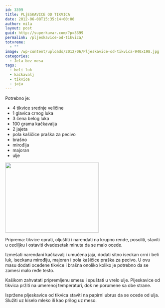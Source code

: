 ```yaml
---
id: 3399
title: PLjESKAVICE OD TIKVICA
date: 2012-06-08T15:35:14+00:00
author: mila
layout: post
guid: http://superkuvar.com/?p=3399
permalink: /pljeskavice-od-tikvica/
totvreme:
  - ""
image: /wp-content/uploads/2012/06/Pljeskavice-od-tikvica-940x198.jpg
categories:
  - Jela bez mesa
tags:
  - beli luk
  - kačkavalj
  - tikvice
  - jaja
---
```

Potrebno je:

  * 4 tikvice srednje veličine
  * 1 glavica crnog luka
  * 3 čena belog luka
  * 100 grama kačkavalja
  * 2 jajeta
  * pola kašičice praška za pecivo
  * brašno
  * mirođija
  * majoran
  * ulje

<img class="alignnone size-medium wp-image-3400" title="Pljeskavice od tikvica" src="//superkuvar.com/wp-content/uploads/2012/06/Pljeskavice-od-tikvica-300x225.jpg" alt="" width="300" height="225" /> 

Priprema: tikvice oprati, oljuštiti i narendati na krupno rende, posoliti, staviti u cediljku i ostaviti dvadesetak minuta da se malo ocede.

Izmešati narendani kačkavalj i umućena jaja, dodati sitno iseckan crni i beli luk, iseckanu mirođiju, majoran i pola kašičice praška za pecivo. U ovu masu dodati oceđene tikvice i brašna onoliko koliko je potrebno da se zamesi malo ređe testo.

Kašikom zahvatati pripremljenu smesu i spuštati u vrelo ulje. Pljeskavice od tikvica pržiti na umerenoj temperaturi, dok ne porumene sa obe strane.

Ispržene pljeskavice od tikvica staviti na papirni ubrus da se ocede od ulja. Služiti uz kiselo mleko ili kao prilog uz meso.
